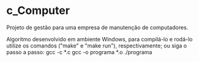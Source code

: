 # c_Computer
Projeto de gestão para uma empresa de manutenção de computadores.

Algoritmo desenvolvido em ambiente Windows, para compilá-lo e rodá-lo utilize os comandos ("make" e "make run"), respectivamente; ou siga o passo a passo:
    gcc -c *.c
    gcc -o programa *.o
    ./programa